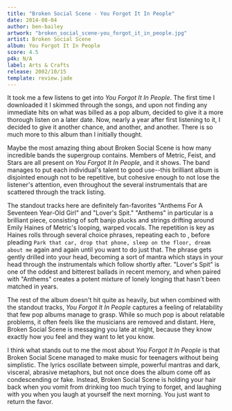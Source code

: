 ```yaml
---
title: "Broken Social Scene - You Forgot It In People"
date: 2014-08-04
author: ben-bailey
artwork: "broken_social_scene-you_forgot_it_in_people.jpg"
artist: Broken Social Scene
album: You Forgot It In People
score: 4.5
p4k: N/A
label: Arts & Crafts
release: 2002/10/15
template: review.jade
---
```


It took me a few listens to get into *You Forgot It In People*. The first time I downloaded it I skimmed through the songs, and upon not finding any immediate hits on what was billed as a pop album, decided to give it a more thorough listen on a later date. Now, nearly a year after first listening to it, I decided to give it another chance, and another, and another. There is so much more to this album than I initially thought.

<span class="more">

Maybe the most amazing thing about Broken Social Scene is how many incredible bands the supergroup contains. Members of Metric, Feist, and Stars are all present on *You Forgot It In People*, and it shows. The band manages to put each individual's talent to good use--this brilliant album is disjointed enough not to be repetitive, but cohesive enough to not lose the listener's attention, even throughout the several instrumentals that are scattered through the track listing.

The standout tracks here are definitely fan-favorites "Anthems For A Seventeen Year-Old Girl" and "Lover's Spit." "Anthems" in particular is a brilliant piece, consisting of soft banjo plucks and strings drifting around Emily Haines of Metric's looping, warped vocals. The repetition is key as Haines rolls through several choice phrases, repeating each to , before pleading `Park that car, drop that phone, sleep on the floor, dream about me` again and again until you want to do just that. The phrase gets gently drilled into your head, becoming a sort of mantra which stays in your head through the instrumentals which follow shortly after. "Lover's Spit" is one of the oddest and bitterest ballads in recent memory, and when paired with "Anthems" creates a potent mixture of lonely longing that hasn't been matched in years.

The rest of the album doesn't hit quite as heavily, but when combined with the standout tracks, *You Forgot It In People* captures a feeling of relatability that few pop albums manage to grasp. While so much pop is about relatable problems, it often feels like the musicians are removed and distant. Here, Broken Social Scene is messaging you late at night, because they know exactly how you feel and they want to let you know.

I think what stands out to me the most about *You Forgot It In People* is that Broken Social Scene managed to make music for teenagers without being simplistic. The lyrics oscillate between simple, powerful mantras and dark, visceral, abrasive metaphors, but not once does the album come off as condescending or fake. Instead, Broken Social Scene is holding your hair back when you vomit from drinking too much trying to forget, and laughing with you when you laugh at yourself the next morning. You just want to return the favor.
